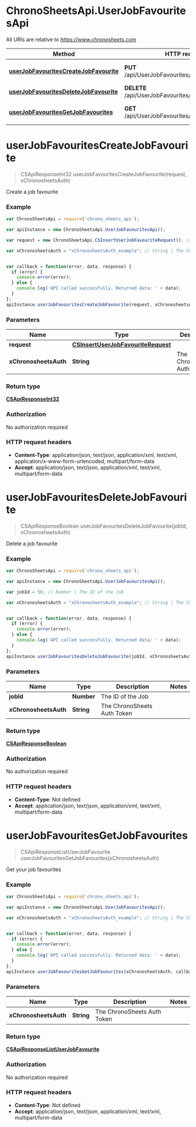 # ChronoSheetsApi.UserJobFavouritesApi

All URIs are relative to *https://www.chronosheets.com*

Method | HTTP request | Description
------------- | ------------- | -------------
[**userJobFavouritesCreateJobFavourite**](UserJobFavouritesApi.md#userJobFavouritesCreateJobFavourite) | **PUT** /api/UserJobFavourites/CreateJobFavourite | Create a job favourite
[**userJobFavouritesDeleteJobFavourite**](UserJobFavouritesApi.md#userJobFavouritesDeleteJobFavourite) | **DELETE** /api/UserJobFavourites/DeleteJobFavourite | Delete a job favourite
[**userJobFavouritesGetJobFavourites**](UserJobFavouritesApi.md#userJobFavouritesGetJobFavourites) | **GET** /api/UserJobFavourites/GetJobFavourites | Get your job favourites


<a name="userJobFavouritesCreateJobFavourite"></a>
# **userJobFavouritesCreateJobFavourite**
> CSApiResponseInt32 userJobFavouritesCreateJobFavourite(request, xChronosheetsAuth)

Create a job favourite

### Example
```javascript
var ChronoSheetsApi = require('chrono_sheets_api');

var apiInstance = new ChronoSheetsApi.UserJobFavouritesApi();

var request = new ChronoSheetsApi.CSInsertUserJobFavouriteRequest(); // CSInsertUserJobFavouriteRequest | 

var xChronosheetsAuth = "xChronosheetsAuth_example"; // String | The ChronoSheets Auth Token


var callback = function(error, data, response) {
  if (error) {
    console.error(error);
  } else {
    console.log('API called successfully. Returned data: ' + data);
  }
};
apiInstance.userJobFavouritesCreateJobFavourite(request, xChronosheetsAuth, callback);
```

### Parameters

Name | Type | Description  | Notes
------------- | ------------- | ------------- | -------------
 **request** | [**CSInsertUserJobFavouriteRequest**](CSInsertUserJobFavouriteRequest.md)|  | 
 **xChronosheetsAuth** | **String**| The ChronoSheets Auth Token | 

### Return type

[**CSApiResponseInt32**](CSApiResponseInt32.md)

### Authorization

No authorization required

### HTTP request headers

 - **Content-Type**: application/json, text/json, application/xml, text/xml, application/x-www-form-urlencoded, multipart/form-data
 - **Accept**: application/json, text/json, application/xml, text/xml, multipart/form-data

<a name="userJobFavouritesDeleteJobFavourite"></a>
# **userJobFavouritesDeleteJobFavourite**
> CSApiResponseBoolean userJobFavouritesDeleteJobFavourite(jobId, xChronosheetsAuth)

Delete a job favourite

### Example
```javascript
var ChronoSheetsApi = require('chrono_sheets_api');

var apiInstance = new ChronoSheetsApi.UserJobFavouritesApi();

var jobId = 56; // Number | The ID of the Job

var xChronosheetsAuth = "xChronosheetsAuth_example"; // String | The ChronoSheets Auth Token


var callback = function(error, data, response) {
  if (error) {
    console.error(error);
  } else {
    console.log('API called successfully. Returned data: ' + data);
  }
};
apiInstance.userJobFavouritesDeleteJobFavourite(jobId, xChronosheetsAuth, callback);
```

### Parameters

Name | Type | Description  | Notes
------------- | ------------- | ------------- | -------------
 **jobId** | **Number**| The ID of the Job | 
 **xChronosheetsAuth** | **String**| The ChronoSheets Auth Token | 

### Return type

[**CSApiResponseBoolean**](CSApiResponseBoolean.md)

### Authorization

No authorization required

### HTTP request headers

 - **Content-Type**: Not defined
 - **Accept**: application/json, text/json, application/xml, text/xml, multipart/form-data

<a name="userJobFavouritesGetJobFavourites"></a>
# **userJobFavouritesGetJobFavourites**
> CSApiResponseListUserJobFavourite userJobFavouritesGetJobFavourites(xChronosheetsAuth)

Get your job favourites

### Example
```javascript
var ChronoSheetsApi = require('chrono_sheets_api');

var apiInstance = new ChronoSheetsApi.UserJobFavouritesApi();

var xChronosheetsAuth = "xChronosheetsAuth_example"; // String | The ChronoSheets Auth Token


var callback = function(error, data, response) {
  if (error) {
    console.error(error);
  } else {
    console.log('API called successfully. Returned data: ' + data);
  }
};
apiInstance.userJobFavouritesGetJobFavourites(xChronosheetsAuth, callback);
```

### Parameters

Name | Type | Description  | Notes
------------- | ------------- | ------------- | -------------
 **xChronosheetsAuth** | **String**| The ChronoSheets Auth Token | 

### Return type

[**CSApiResponseListUserJobFavourite**](CSApiResponseListUserJobFavourite.md)

### Authorization

No authorization required

### HTTP request headers

 - **Content-Type**: Not defined
 - **Accept**: application/json, text/json, application/xml, text/xml, multipart/form-data

